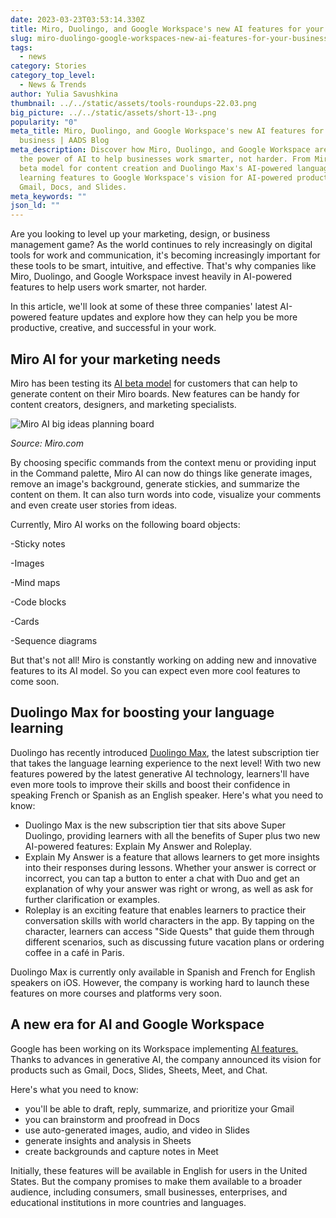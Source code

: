 ```yaml
---
date: 2023-03-23T03:53:14.330Z
title: Miro, Duolingo, and Google Workspace's new AI features for your business
slug: miro-duolingo-google-workspaces-new-ai-features-for-your-business
tags:
  - news
category: Stories
category_top_level:
  - News & Trends
author: Yulia Savushkina
thumbnail: ../../static/assets/tools-roundups-22.03.png
big_picture: ../../static/assets/short-13-.png
popularity: "0"
meta_title: Miro, Duolingo, and Google Workspace's new AI features for your
  business | AADS Blog
meta_description: Discover how Miro, Duolingo, and Google Workspace are using
  the power of AI to help businesses work smarter, not harder. From Miro's AI
  beta model for content creation and Duolingo Max's AI-powered language
  learning features to Google Workspace's vision for AI-powered products like
  Gmail, Docs, and Slides.
meta_keywords: ""
json_ld: ""
---
```

Are you looking to level up your marketing, design, or business management game? As the world continues to rely increasingly on digital tools for work and communication, it's becoming increasingly important for these tools to be smart, intuitive, and effective. That's why companies like Miro, Duolingo, and Google Workspace invest heavily in AI-powered features to help users work smarter, not harder. 

In this article, we'll look at some of these three companies' latest AI-powered feature updates and explore how they can help you be more productive, creative, and successful in your work.

## Miro AI for your marketing needs

Miro has been testing its [AI beta model](https://help.miro.com/hc/en-us/articles/10180187913746-Introducing-Miro-AI) for customers that can help to generate content on their Miro boards. New features can be handy for content creators, designers, and marketing specialists. 

![Miro AI big ideas planning board](https://lh3.googleusercontent.com/J5sEpUfKTOhRXRMTAIdtPEB4fct4GPch08rYh9agrR6kCeYPrxEssOzbTzu9p4dSZcxXKyViuv5pdUW5YKO_TNXwMcREvasUdzDrFvG0eB1qfTuEoJfGfL_HQ_uhCzKrPdM-1M3Ar6iyPFs9QtwCa4I "Miro AI big ideas planning board")

*Source: Miro.com*

By choosing specific commands from the context menu or providing input in the Command palette, Miro AI can now do things like generate images, remove an image's background, generate stickies, and summarize the content on them. It can also turn words into code, visualize your comments and even create user stories from ideas.

Currently, Miro AI works on the following board objects:

\-Sticky notes 

\-Images

\-Mind maps 

\-Code blocks 

\-Cards 

\-Sequence diagrams

But that's not all! Miro is constantly working on adding new and innovative features to its AI model. So you can expect even more cool features to come soon.

## Duolingo Max for boosting your language learning

Duolingo has recently introduced [Duolingo Max](https://blog.duolingo.com/duolingo-max/), the latest subscription tier that takes the language learning experience to the next level! With two new features powered by the latest generative AI technology, learners'll have even more tools to improve their skills and boost their confidence in speaking French or Spanish as an English speaker. Here's what you need to know:

* Duolingo Max is the new subscription tier that sits above Super Duolingo, providing learners with all the benefits of Super plus two new AI-powered features: Explain My Answer and Roleplay.
* Explain My Answer is a feature that allows learners to get more insights into their responses during lessons. Whether your answer is correct or incorrect, you can tap a button to enter a chat with Duo and get an explanation of why your answer was right or wrong, as well as ask for further clarification or examples.
* Roleplay is an exciting feature that enables learners to practice their conversation skills with world characters in the app. By tapping on the character, learners can access "Side Quests" that guide them through different scenarios, such as discussing future vacation plans or ordering coffee in a café in Paris.

Duolingo Max is currently only available in Spanish and French for English speakers on iOS. However, the company is working hard to launch these features on more courses and platforms very soon.

## A new era for AI and Google Workspace

Google has been working on its Workspace implementing [AI features.](https://workspace.google.com/blog/product-announcements/generative-ai) Thanks to advances in generative AI, the company announced its vision for products such as Gmail, Docs, Slides, Sheets, Meet, and Chat. 

Here's what you need to know:

* you'll be able to draft, reply, summarize, and prioritize your Gmail
* you can brainstorm and proofread in Docs
* use auto-generated images, audio, and video in Slides
* generate insights and analysis in Sheets
* create backgrounds and capture notes in Meet

Initially, these features will be available in English for users in the United States. But the company promises to make them available to a broader audience, including consumers, small businesses, enterprises, and educational institutions in more countries and languages.
